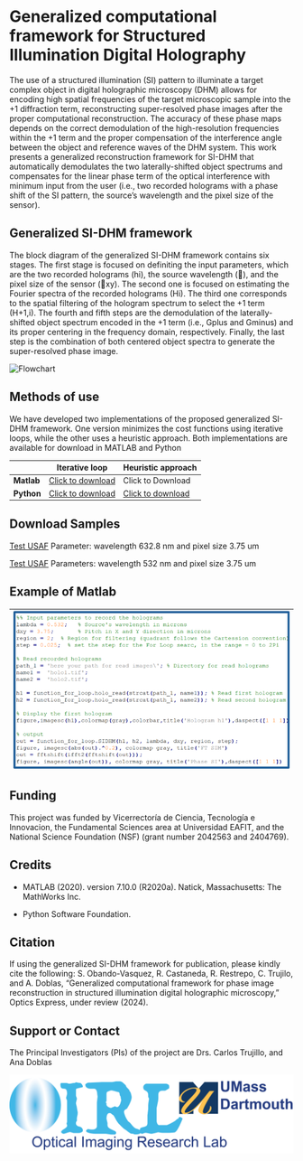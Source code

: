 # Generalized computational framework for Structured Illumination Digital Holography
The use of a structured illumination (SI) pattern to illuminate a target complex object in digital holographic microscopy (DHM) allows for encoding high spatial frequencies of the target microscopic sample into the +1 diffraction term, reconstructing super-resolved phase images after the proper computational reconstruction. The accuracy of these phase maps depends on the correct demodulation of the high-resolution frequencies within the +1 term and the proper compensation of the interference angle between the object and reference waves of the DHM system. This work presents a generalized reconstruction framework for SI-DHM that automatically demodulates the two laterally-shifted object spectrums and compensates for the linear phase term of the optical interference with minimum input from the user (i.e., two recorded holograms with a phase shift of the SI pattern, the source’s wavelength and the pixel size of the sensor). 

## Generalized SI-DHM framework 
The block diagram of the generalized SI-DHM framework contains six stages. The first stage is focused on definiting the input parameters, which are the two recorded holograms (hi), the source wavelength (), and the pixel size of the sensor (xy). The second one is focused on estimating the Fourier spectra of the recorded holograms (Hi). The third one corresponds to the spatial filtering of the hologram spectrum to select the +1 term (H+1,i). The fourth and fifth steps are the demodulation of the laterally-shifted object spectrum encoded in the +1 term (i.e., Gplus and Gminus) and its proper centering in the frequency domain, respectively. Finally, the last step is the combination of both centered object spectra to generate the super-resolved phase image.


![Flowchart](/Images/flow.png)

## Methods of use
We have developed two implementations of the proposed generalized SI-DHM framework. One version minimizes the cost functions using iterative loops, while the other uses a heuristic approach. Both implementations are available for download in MATLAB and Python


<div class="table_component" role="region" tabindex="0">
<table>
    <thead>
        <tr>
            <th></th>
            <th>Iterative loop</th>
            <th>Heuristic approach</th>
        </tr>
    </thead>
    <tbody>
        <tr>
            <td><b>Matlab</b></td>
            <td><a href="https://drive.google.com/drive/folders/1Oz5mtYSKc5vJz513uIfBq5hGq6Ps58xu?usp=sharing" download>Click to download</a></td>
            <td>Click to Download</td>
        </tr>
        <tr>
            <td><b>Python</b></td>
            <td><a href="https://drive.google.com/drive/folders/18gG1earq-w9dI_Nl5ZCrUP7y6cUk4riR?usp=drive_link" download>Click to download</a></td>
            <td><a href="https://drive.google.com/drive/folders/18gG1earq-w9dI_Nl5ZCrUP7y6cUk4riR?usp=drive_link" download>Click to download</a></td>
        </tr>
    </tbody>
</table>
</div>


## Download Samples
<a href="/Samples/start">Test USAF</a> 
Parameter: wavelength 632.8 nm and pixel size 3.75 um

<a href="/Samples/USAF">Test USAF</a> 
Parameters: wavelength 532 nm and pixel size 3.75 um

## Example of Matlab
| ![Descripción de la imagen](Images/Matlab.png) |
|------------------------------------------------------|

## Funding
This project was funded by Vicerrectoría de Ciencia, Tecnología e Innovacion, the Fundamental Sciences area at Universidad EAFIT, and the National Science Foundation (NSF) (grant number 2042563 and 2404769).

## Credits
-	MATLAB (2020). version 7.10.0 (R2020a). Natick, Massachusetts: The MathWorks Inc.
*	Python Software Foundation. 

## Citation
If using the generalized SI-DHM framework for publication, please kindly cite the following: S. Obando-Vasquez, R. Castaneda, R. Restrepo, C. Trujilo, and A. Doblas, “Generalized computational framework for phase image reconstruction in structured illumination digital holographic microscopy,” Optics Express, under review (2024). 

## Support or Contact
The Principal Investigators (PIs) of the project are Drs. Carlos Trujillo, and Ana Doblas


![Logo](/Images/logo_OIRL.png)
